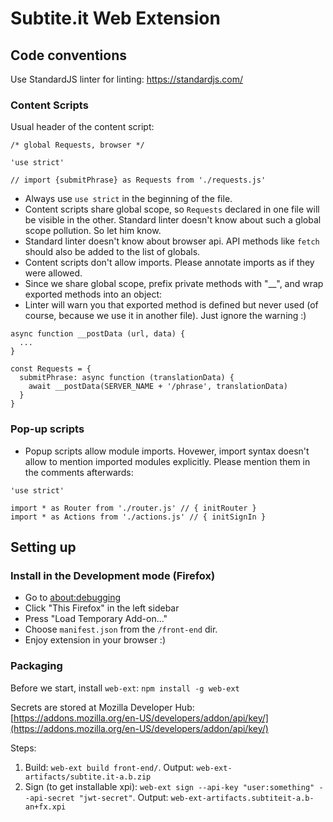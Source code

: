 Subtite.it Web Extension
========================

## Code conventions

Use StandardJS linter for linting: https://standardjs.com/

### Content Scripts

Usual header of the content script:

```
/* global Requests, browser */

'use strict'

// import {submitPhrase} as Requests from './requests.js'
```

* Always use `use strict` in the beginning of the file.
* Content scripts share global scope, so `Requests` declared in one file will be visible in the other.
Standard linter doesn't know about such a global scope pollution. So let him know.
* Standard linter doesn't know about browser api. API methods like `fetch` should also be added to the list of globals.
* Content scripts don't allow imports. Please annotate imports as if they were allowed.
* Since we share global scope, prefix private methods with "\__", and wrap exported methods into an object:
* Linter will warn you that exported method is defined but never used (of course, because we use it in another file).
Just ignore the warning :)

```
async function __postData (url, data) {
  ...
}

const Requests = {
  submitPhrase: async function (translationData) {
    await __postData(SERVER_NAME + '/phrase', translationData)
  }
}
```

### Pop-up scripts

* Popup scripts allow module imports. Hovewer, import syntax doesn't allow to mention imported modules explicitly.
Please mention them in the comments afterwards:

```
'use strict'

import * as Router from './router.js' // { initRouter }
import * as Actions from './actions.js' // { initSignIn }
```

## Setting up

### Install in the Development mode (Firefox)

* Go to [about:debugging](about:debugging)
* Click "This Firefox" in the left sidebar
* Press "Load Temporary Add-on..."
* Choose `manifest.json` from the `/front-end` dir.
* Enjoy extension in your browser :)


### Packaging

Before we start, install `web-ext`: `npm install -g web-ext`

Secrets are stored at Mozilla Developer Hub: [https://addons.mozilla.org/en-US/developers/addon/api/key/](https://addons.mozilla.org/en-US/developers/addon/api/key/)


Steps:

1. Build: `web-ext build front-end/`.
   Output: `web-ext-artifacts/subtite.it-a.b.zip`
2. Sign (to get installable xpi): `web-ext sign --api-key "user:something" --api-secret "jwt-secret"`.
   Output: `web-ext-artifacts.subtiteit-a.b-an+fx.xpi`
